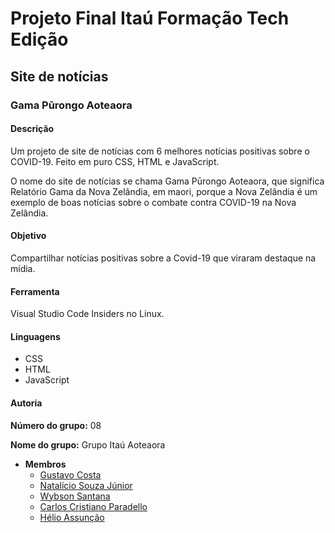 # Projeto Final Itaú Formação Tech Edição
## Site de notícias
### Gama Pūrongo Aoteaora

#### Descrição

Um projeto de site de notícias com 6 melhores notícias positivas sobre o COVID-19. Feito em puro CSS, HTML e JavaScript. 

O nome do site de notícias se chama Gama Pūrongo Aoteaora, que significa Relatório Gama da Nova Zelândia, em maori, porque a Nova Zelândia é um exemplo de boas notícias sobre o combate contra COVID-19 na Nova Zelândia. 

#### Objetivo

Compartilhar notícias positivas sobre a Covid-19 que viraram destaque na mídia.

#### Ferramenta

Visual Studio Code Insiders no Linux.

#### Linguagens

- CSS
- HTML
- JavaScript

#### Autoria

**Número do grupo:** 08

**Nome do grupo:** Grupo Itaú Aoteaora

- **Membros**
  - [Gustavo Costa](https://github.com/gusbemacbe)
  - [Natalício Souza Júnior](https://github.com/nataliciojr)
  - [Wybson Santana](https://github.com/WybsonSantana)
  - [Carlos Cristiano Paradello](https://github.com/Carlos-Cristiano917)
  - [Hélio Assunção](https://github.com/nataliciojr)
